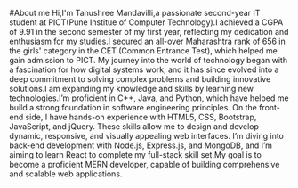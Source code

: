 #About me
Hi,I'm Tanushree Mandavilli,a passionate second-year IT student at PICT(Pune Institue of Computer Technology).I achieved a CGPA of 9.91 in the second semester of my first year, reflecting my dedication and enthusiasm for my studies.I secured an all-over Maharashtra rank of 656 in the girls' category in the CET (Common Entrance Test), which helped me gain admission to PICT.
My journey into the world of technology began with a fascination for how digital systems work, and it has since evolved into a deep commitment to solving complex problems and building innovative solutions.I am expanding my knowledge and skills by learning new technologies.I’m proficient in C++, Java, and Python, which have helped me build a strong foundation in software engineering principles. On the front-end side, I have hands-on experience with HTML5, CSS, Bootstrap, JavaScript, and jQuery. These skills allow me to design and develop dynamic, responsive, and visually appealing web interfaces. I’m diving into back-end development with Node.js, Express.js, and MongoDB, and I’m aiming to learn React to complete my full-stack skill set.My goal is to become a proficient MERN developer, capable of building comprehensive and scalable web applications.


